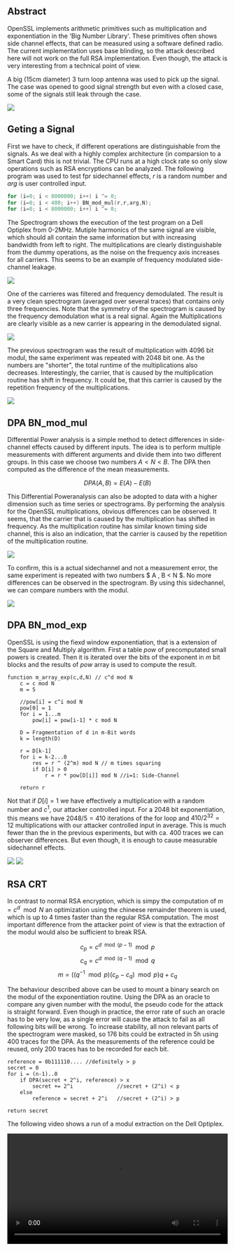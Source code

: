 ## Abstract
OpenSSL implements arithmetic primitives such as multiplication and exponentiation in the 'Big Number Library'.
These primitives often shows side channel effects, that can be measured using a software defined radio.
The current implementation uses base blinding, so the attack described here will not work on the full RSA implementation.
Even though, the attack is very interesting from a technical point of view.

A big (15cm diameter) 3 turn loop antenna was used to pick up the signal.
The case was opened to good signal strength but even with a closed case, some of the signals still leak through the case.

<img class="imgCenter" src="images/setup-pc.jpg">

## Geting a Signal
First we have to check, if different operations are distinguishable from the signals.
As we deal with a highly complex architecture (in comparsion to a Smart Card) this is not trivial.
The CPU runs at a high clock rate so only slow operations such as RSA encryptions can be analyzed.
The following program was used to test fpr sidechannel effects, $r$ is a random number and $arg$ is user controlled input.

```C
for (i=0; i < 8000000; i++) i ^= 0;
for (i=0; i < 400; i++) BN_mod_mul(r,r,arg,N);
for (i=0; i < 8000000; i++) i ^= 0;
```

The Spectrogram shows the execution of the test program on a Dell Optiplex from 0-2MHz.
Mutiple harmonics of the same signal are visible, which should all contain the same information but with increasing bandwidth from left to right.
The multiplications are clearly distinguishable from the dummy operations, as the noise on the frequency axis increases for all carriers.
This seems to be an example of frequency modulated side-channel leakage.

<img class="imgCenter" src="images/dell-mul-raw.jpg">

One of the carrieres was filtered and frequency demodulated.
The result is a very clean spectrogram (averaged over several traces) that contains only three frequencies.
Note that the symmetry of the spectrogram is caused by the frequency demodulation what is a real signal.
Again the Multiplications are clearly visible as a new carrier is appearing in the demodulated signal.

<img class="imgCenter" src="images/dell-mul-4096-mean.jpg">

The previous spectrogram was the result of multiplication with 4096 bit modul, the same experiment was repeated with 2048 bit one.
As the numbers are "shorter", the total runtime of the multiplications also decreases.
Interestingly, the carrier, that is caused by the multiplication routine has shift in frequency.
It could be, that this carrier is caused by the repetition frequency of the multiplications.

<img class="imgCenter" src="images/dell-mul-2048-mean.jpg">

## DPA BN_mod_mul

Differential Power analysis is a simple method to detect differences in side-channel effects caused by different inputs.
The idea is to perform multiple measurements with different arguments and divide them into two different groups.
In this case we choose two numbers $A < N < B$.
The DPA then computed as the difference of the mean measurements.

$$ DPA(A,B) = E(A)-E(B) $$

This Differential Poweranalysis can also be adopted to data with a higher dimension such as time series or spectrograms.
By performing the analysis for the OpenSSL multiplications, obvious differences can be observed.
It seems, that the carrier that is caused by the multiplication has shifted in frequency.
As the multiplication routine has similar known timing side channel, this is also an indication, that the carrier is caused by the repetition of the multiplication routine.

<img class="imgCenter" src="images/dell-mul-dpa-unequal.jpg">

To confirm, this is a actual sidechannel and not a measurement error, the same experiment is repeated with two numbers $ A , B < N $.
No more differences can be observed in the spectrogram.
By using this sidechannel, we can compare numbers with the modul.

<img class="imgCenter" src="images/dell-mul-dpa-equal.jpg">

## DPA BN_mod_exp

OpenSSL is using the fiexd window exponentiation, that is a extension of the Square and Multiply algorithm.
First a table $pow$ of precomputated small powers is created.
Then it is iterated over the bits of the exponent in $m$ bit blocks and the results of $pow$ array is used to compute the result.

```
function m_array_exp(c,d,N) // c^d mod N
    c = c mod N
    m = 5

    //pow[i] = c^i mod N
    pow[0] = 1
    for i = 1...m
        pow[i] = pow[i-1] * c mod N

    D = Fragmentation of d in m-Bit words
    k = length(D)

    r = D[k-1]
    for i = k-2...0
        res = r ^ (2^m) mod N // m times squaring
        if D[i] > 0
            r = r * pow[D[i]] mod N //i=1: Side-Channel

    return r
```

Not that if $D[i] = 1$ we have effectively a multiplication with a random number and $c ^ 1$, our attacker controlled input.
For a 2048 bit exponentiation, this means we have $2048/5 = 410$ iterations of the for loop and $410 / 2^{32} = 12$ multiplications with our attacker controlled input in average.
This is much fewer than the in the previous experiments, but with ca. 400 traces we can observer differences.
But even though, it is enough to cause measurable sidechannel effects.

<img class="imgCenter" src="images/dell-exp-unequal.jpg">

<img class="imgCenter" src="images/dell-exp-equal.jpg">

## RSA CRT
In contrast to normal RSA encryption, which is simpy the computation of $m = c ^ d \mod N$ an optimization using the chineese remainder theorem is used, which is up to 4 times faster than the regular RSA computation.
The most important difference from the attacker point of view is that the extraction of the modul would also be sufficient to break RSA.

$$ c_p = c^{d \mod (p-1)} \mod p $$
$$ c_q = c^{d \mod (q-1)} \mod q $$
$$ m = ( (q^{-1} \mod p) (c_p - c_q) \mod p)q + c_q $$

The behaviour described above can be used to mount a binary search on the modul of the exponentiation routine.
Using the DPA as an oracle to compare any given number with the modul, the pseudo code for the attack is straight forward.
Even though in practice, the error rate of such an oracle has to be very low, as a single error will cause the attack to fail as all following bits will be wrong.
To increase stability, all non relevant parts of the spectrogram were masked, so 176 bits could be extracted in 5h using 400 traces for the DPA.
As the measurements of the reference could be reused, only 200 traces has to be recorded for each bit.


```
reference = 0b111110.... //definitely > p
secret = 0
for i = (n-1)..0
    if DPA(secret + 2^i, reference) > x
        secret += 2^i              //secret + (2^i) < p
    else
        reference = secret + 2^i   //secret + (2^i) > p

return secret
```

The following video shows a run of a modul extraction on the Dell Optiplex.

<video width="100%" controls>
  <source src="vid/crt-extract.mp4" type="video/mp4">
  Your browser does not support the video tag.
</video>


